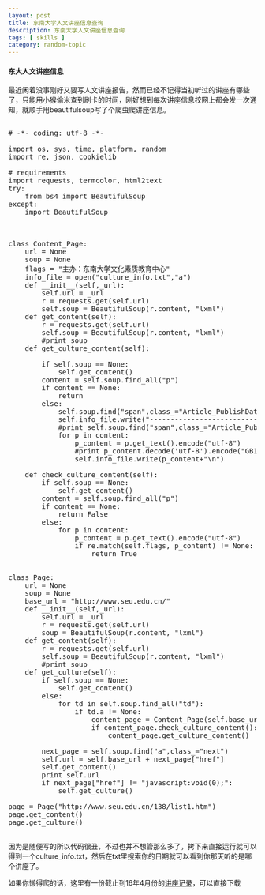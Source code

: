 ```yaml
---
layout: post
title: 东南大学人文讲座信息查询
description: 东南大学人文讲座信息查询
tags: [ skills ]
category: random-topic
---
```


#### 东大人文讲座信息

最近闲着没事刚好又要写人文讲座报告，然而已经不记得当初听过的讲座有哪些了，只能用小猴偷米查到刷卡的时间，刚好想到每次讲座信息校网上都会发一次通知，就顺手用beautifulsoup写了个爬虫爬讲座信息。

<pre class="brush: python">

# -*- coding: utf-8 -*-

import os, sys, time, platform, random
import re, json, cookielib

# requirements
import requests, termcolor, html2text
try:
    from bs4 import BeautifulSoup
except:
    import BeautifulSoup



class Content_Page:
    url = None
    soup = None
    flags = "主办：东南大学文化素质教育中心"
    info_file = open("culture_info.txt","a")
    def __init__(self,_url):
        self.url = _url
        r = requests.get(self.url)
        self.soup = BeautifulSoup(r.content, "lxml")
    def get_content(self):
        r = requests.get(self.url)
        self.soup = BeautifulSoup(r.content, "lxml")
        #print soup
    def get_culture_content(self):
        
        if self.soup == None:
            self.get_content()
        content = self.soup.find_all("p")
        if content == None:
            return 
        else:
            self.soup.find("span",class_="Article_PublishDate").get_text()
            self.info_file.write("--------------------------"+self.soup.find("span",class_="Article_PublishDate").get_text()+"--------------------------------------\n")
            #print self.soup.find("span",class_="Article_PublishDate").get_text()
            for p in content:
                p_content = p.get_text().encode("utf-8")
                #print p_content.decode('utf-8').encode("GB18030")
                self.info_file.write(p_content+"\n")

    def check_culture_content(self):
        if self.soup == None:
            self.get_content()
        content = self.soup.find_all("p")
        if content == None:
            return False
        else:
            for p in content:
                p_content = p.get_text().encode("utf-8")
                if re.match(self.flags, p_content) != None:
                    return True
        
        
class Page:
    url = None
    soup = None
    base_url = "http://www.seu.edu.cn/"
    def __init__(self,_url):
        self.url = _url
        r = requests.get(self.url)
        soup = BeautifulSoup(r.content, "lxml")
    def get_content(self):
        r = requests.get(self.url)
        self.soup = BeautifulSoup(r.content, "lxml")
        #print soup
    def get_culture(self):
        if self.soup == None:
            self.get_content()
        else:
            for td in self.soup.find_all("td"):
                if td.a != None:
                    content_page = Content_Page(self.base_url+td.a["href"])
                    if content_page.check_culture_content():
                        content_page.get_culture_content()
                    
        next_page = self.soup.find("a",class_="next")
        self.url = self.base_url + next_page["href"]
        self.get_content()
        print self.url
        if next_page["href"] != "javascript:void(0);":
            self.get_culture()

page = Page("http://www.seu.edu.cn/138/list1.htm")
page.get_content()
page.get_culture()

</pre>

因为是随便写的所以代码很丑，不过也并不想管那么多了，拷下来直接运行就可以得到一个culture_info.txt，然后在txt里搜索你的日期就可以看到你那天听的是哪个讲座了。

如果你懒得爬的话，这里有一份截止到16年4月份的[讲座记录](http://pan.baidu.com/s/1c2qJAMW)，可以直接下载
